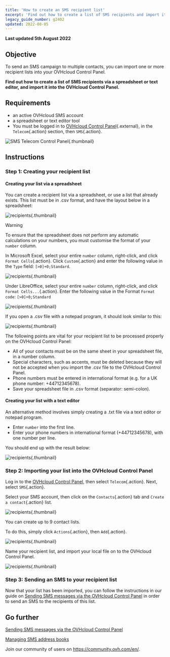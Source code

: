 ```yaml
---
title: 'How to create an SMS recipient list'
excerpt: 'Find out how to create a list of SMS recipients and import it into your OVHcloud Control Panel.'
legacy_guide_number: g2402
updated: 2022-08-05
---
```


**Last updated 5th August 2022**

## Objective

To send an SMS campaign to multiple contacts, you can import one or more recipient lists into your OVHcloud Control Panel.

**Find out how to create a list of SMS recipients via a spreadsheet or text editor, and import it into the OVHcloud Control Panel.**

## Requirements

- an active OVHcloud SMS account
- a spreadsheet or text editor tool
- You must be logged in to [OVHcloud Control Panel](https://www.ovh.com/auth/?action=gotomanager&from=https://www.ovh.co.uk/&ovhSubsidiary=GB){.external}, in the `Telecom`{.action} section, then `SMS`{.action}.

![SMS Telecom Control Panel](https://raw.githubusercontent.com/ovh/docs/master/templates/control-panel/product-selection/telecom/tpl-telecom-03-en-sms.png){.thumbnail}


## Instructions

### Step 1: Creating your recipient list

#### Creating your list via a spreadsheet

You can create a recipient list via a spreadsheet, or use a list that already exists. This list must be in .csv format, and have the layout below in a spreadsheet:

![recipients](images/img_4831.png){.thumbnail}

> [!warning]
> To ensure that the spreadsheet does not perform any automatic calculations on your numbers, you must customise the format of your `number` column.
>
> In Microsoft Excel, select your entire `number` column, right-click, and click `Format Cells`{.action}. Click `Custom`{.action} and enter the following value in the `Type` field: ```[>0]+0;Standard```.
>
> ![recipients](images/sms-recipientlist-2.png){.thumbnail}
>
> Under LibreOffice, select your entire `number` column, right-click, and click `Format Cells...`{.action}. Enter the following value in the Format `Format code`: ```[>0]+0;Standard```
>
> ![recipients](images/sms-recipientlist-2b.png){.thumbnail}
>

If you open a .csv file with a notepad program, it should look similar to this:

![recipients](images/sms-recipientlist-1.png){.thumbnail}

The following points are vital for your recipient list to be processed properly on the OVHcloud Control Panel:

- All of your contacts must be on the same sheet in your spreadsheet file, in a number column.
- Special characters, such as accents, must be deleted because they will not be accepted when you import the .csv file to the OVHcloud Control Panel.
- Phone numbers must be entered in international format (e.g. for a UK phone number: +44712345678).
- Save your spreadsheet file in .csv format (separator: semi-colon).

#### Creating your list with a text editor

An alternative method involves simply creating a .txt file via a text editor or notepad program.

- Enter `number` into the first line.
- Enter your phone numbers in international format (+44712345678), with one number per line.

You should end up with the result below:

![recipients](images/sms-recipientlist-1.png){.thumbnail}

### Step 2: Importing your list into the OVHcloud Control Panel

Log in to the [OVHcloud Control Panel](https://www.ovh.com/auth/?action=gotomanager&from=https://www.ovh.co.uk/&ovhSubsidiary=GB), then select `Telecom`{.action}. Next, select `SMS`{.action}.

Select your SMS account, then click on the `Contacts`{.action} tab and `Create a contact`{.action} list.

![recipients](images/sms-recipientlist-3b.png){.thumbnail}

You can create up to 9 contact lists.

To do this, simply click `Actions`{.action}, then `Add`{.action}.

![recipients](images/sms-recipientlist-5b.png){.thumbnail}

Name your recipient list, and import your local file on to the OVHcloud Control Panel.

![recipients](images/sms-recipientlist-6b.png){.thumbnail}

### Step 3: Sending an SMS to your recipient list

Now that your list has been imported, you can follow the instructions in our guide on [Sending SMS messages via the OVHcloud Control Panel](/pages/telecom/sms/envoyer_des_sms_depuis_mon_espace_client) in order to send an SMS to the recipients of this list.

## Go further

[Sending SMS messages via the OVHcloud Control Panel](/pages/telecom/sms/envoyer_des_sms_depuis_mon_espace_client)

[Managing SMS address books](/pages/telecom/sms/gerer_mes_carnets_dadresses_sms)

Join our community of users on <https://community.ovh.com/en/>.
